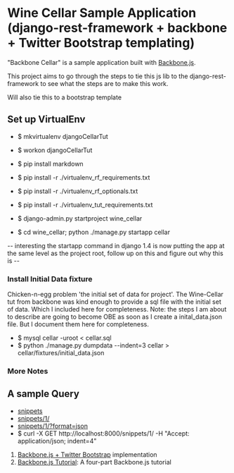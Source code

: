 # Wine Cellar Sample Application (django-rest-framework + backbone + Twitter Bootstrap templating) #
"Backbone Cellar" is a sample application built with [Backbone.js](http://documentcloud.github.com/backbone/).

This project aims to go through the steps to tie this js lib to the django-rest-framework to see what the steps are to make this work.

Will also tie this to a bootstrap template

## Set up VirtualEnv
- $ mkvirtualenv djangoCellarTut
- $ workon djangoCellarTut
- $ pip install markdown
- $ pip install -r ./virtualenv_rf_requirements.txt 
- $ pip install -r ./virtualenv_rf_optionals.txt 
- $ pip install -r ./virtualenv_tut_requirements.txt

- $ django-admin.py startproject wine_cellar
- $ cd wine_cellar; python ./manage.py startapp cellar

-- interesting the startapp command in django 1.4 is now putting the app at the same level as the project root, follow up on this and figure out why this is --

### Install Initial Data fixture ###
Chicken-n-egg problem 'the initial set of data for project'. The Wine-Cellar tut from backbone was kind enough to provide a sql file with the initial set of data. Which I included here for completeness. Note: the steps I am about to describe are going to become OBE as soon as I create a inital_data.json file. But I document them here for completeness.

- $ mysql cellar -uroot < cellar.sql
- $ python ./manage.py dumpdata --indent=3 cellar > cellar/fixtures/initial_data.json

### More Notes ###
## A sample Query
- [snippets][snip1]
- [snippets/1/][snip2]
- [snippets/1/?format=json][snip3]
- $ curl -X GET http://localhost:8000/snippets/1/ -H "Accept: application/json; indent=4"

[snip1]: http://localhost:8000/snippets/
[snip2]: http://localhost:8000/snippets/1/
[snip3]: http://localhost:8000/snippets/1/?format=json
[tut]: http://django-rest-framework.org/tutorial/1-serialization.html



1. [Backbone.js + Twitter Bootstrap](https://github.com/ccoenraets/backbone-cellar/tree/master/bootstrap) implementation
2. [Backbone.js Tutorial](https://github.com/ccoenraets/backbone-cellar/tree/master/tutorial): A four-part Backbone.js tutorial
